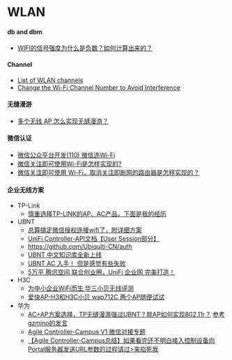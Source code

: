 # WLAN

#### db and dbm
* [WIFI的信号强度为什么是负数？如何计算出来的？](https://www.zhihu.com/question/22166789?sort=created)

#### Channel
* [List of WLAN channels](https://en.wikipedia.org/wiki/List_of_WLAN_channels)
* [Change the Wi-Fi Channel Number to Avoid Interference](https://www.lifewire.com/wifi-channel-number-change-to-avoid-interference-818208)

#### 无缝漫游
* [多个无线 AP 怎么实现无缝漫游？](https://www.zhihu.com/question/19751226)

#### 微信认证
* [微信公众平台开发(110) 微信连Wi-Fi](http://www.cnblogs.com/txw1958/p/weixin-wifi.html)
* [微信关注即可使用Wi-Fi是怎样实现的?](http://network.51cto.com/art/201406/442828.htm)
* [微信关注即可使用 Wi-Fi，取消关注即断网的路由器是怎样实现的？](https://www.zhihu.com/question/23667625)

#### 企业无线方案
* TP-Link
  * [慎重选择TP-LINK的AP、AC产品，下面是我的经历](http://tieba.baidu.com/p/3508791303)
* UBNT
  * [总算搞定微信授权连接wifi了，附详细方案](http://bbs.ubnt.com.cn/forum.php?mod=viewthread&tid=17679&extra=page%3D1)
  * [UniFi Controller-API文档【User Session部分】](http://bbs.ubnt.com.cn/forum.php?mod=viewthread&tid=15577&extra=page%3D1)
  * <https://github.com/Ubiquiti-CN/auth>
  * [UBNT 中文知识库全新上线](http://bbs.ubnt.com.cn/knowledge.php)
  * [UBNT AC 入手！ 但是感觉有些失败](https://www.chiphell.com/thread-1158729-1-1.html)
  * [5万平 腾讯空间 联合创业圈，UniFi 企业网 完美打造！](http://bbs.ubnt.com.cn/forum.php?mod=viewthread&tid=17568&extra=page%3D1)
* H3C
  * [为中小企业WiFi而生 华三小贝无线评测](http://net.it168.com/a2016/1130/3050/000003050277_all.shtml)
  * [爱快AP-H3和H3C小贝 wap712C 两个AP随便试试](https://www.chiphell.com/thread-1639244-1-1.html)
* 华为
  * [AC+AP方案选择，TP无缝漫游强过UBNT？胖AP如何实现802.11r？](http://koolshare.cn/thread-109233-1-4.html) [参考gzmino的发言](http://koolshare.cn/forum.php?mod=viewthread&tid=109233&page=1&authorid=17218)
  * [Agile Controller-Campus V1 微信对接专题](http://support.huawei.com/enterprise/docinforeader.action?contentId=DOC1000082669&partNo=10142)
  * [【Agile Controller-Campus总结】如果看完还不明白接入控制设备向Portal服务器发送URL参数的过程请过>来掐死我](http://forum.huawei.com/enterprise/thread-354775.html)

